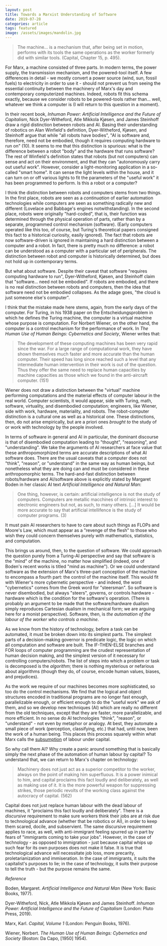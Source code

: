 ```yaml
---
layout: post
title: Towards a Marxist Understanding of Software
date: 2019-07-28
categories: article
tags: featured
image: /assets/images/mandolin.jpg
---
```


>The machine... is a mechanism that, after being set in motion, performs
>with its tools the same operations as the worker formerly did with
>similar tools. (Capital, Chapter 15, p. 495).

For Marx, a machine consisted of three parts. In modern terms, the power
supply, the transmission mechanism, and the powered-tool itself. A few
differences in detail - we mostly convert a power source (wind, sun, fossil
fuels) to electricity in order to use it - should not prevent us from
seeing the essential continuity between the machinery of Marx's day and
contemporary computerized machines. Indeed, robots fit this schema
exactly, because we consider robots to be powered-tools rather than...
well, whatever we think a computer is (I will return to this question in
a moment).

In their recent book, *Inhuman Power: Artificial Intelligence and the
Future of Capitalism*, Nick Dyer-Witheford, Atle Mikkola Kjøsen, and
James Steinhoff draw a rigid distinction between robots and AI. Basing
their understanding of robotics on Alan Winfield's definition,
Dyer-Witheford, Kjøsen, and Steinhoff argue that while "all robots have
bodies", "AI is software and, therefore, need not be embodied, though it
requires computing hardware to run on" (10). It seems to me that this
distinction is spurious: what is the difference between a robot "body"
and the hardware that runs software? The rest of Winfield's definition
states that robots (but not computers) can sense and act on their
environment, and that they can "autonomously carry out useful work".
However, consider a light-monitoring application in a so-called "smart
home". It can sense the light levels within the house, and it can turn
on or off various lights to fit the parameters of the "useful work" it
has been programmed to perform. Is this a robot or a computer?

I think the distinction between robots and computers stems from two
things. In the first place, robots are seen as a *continuation* of
earlier automation technologies while computers are seen as something
radically new and different (Lovelace and Babbage's engines
notwithstanding). In the second place, robots were originally
"hard-coded", that is, their function was determined through the
physical operation of parts, rather than by a separate, programmed
control mechanism (software). (Early computers operated like this too,
of course, but Turing's theoretical papers consigned this fact to a
historical curiosity, easily ignored). The fact that robots are now
software-driven is ignored in maintaining a hard distinction between a
computer and a robot. In fact, there is pretty much no difference: a
robot can be understood as a computer with a particular set of
peripherals. The distinction between robot and computer is historically
determined, but does not hold up in contemporary terms.

But what about software. Despite their caveat that software "requires
computing hardware to run", Dyer-Witheford, Kjøsen, and Steinhoff claim
that "software... need not be embodied". If robots are embodied, and
there is no real distinction between robots and computers, then the idea
that software need not be embodied collapses. As the adage goes, "the
cloud is just someone else's computer".

I think that the mistake made here stems, again, from the early days of
the computer. For Turing, in his 1938 paper on the Entscheidungsproblem
in which he defines the Turing machine, the computer is a virtual
machine whose purpose is computation. For Norbert Wiener, on the other
hand, the computer is a control mechanism for the performance of work.
In *The Human Use of Human Beings: Cybernetics and Society*, Wiener writes that:

>The development of these computing machines has been very rapid since
>the war. For a large range of computational work, they have shown
>themselves much faster and more accurate than the human computer. Their
>speed has long since reached such a level that any intermediate human
>intervention in their work is out of the question. Thus they offer the
>same need to replace human capacities by machine capacities as those
>which we found in the anti-aircraft computer. (151)

Wiener does not draw a distinction between the "virtual" machine
performing computations and the material effects of computer labour in
the real world. Computer scientists, it would appear, side with Turing,
math, software, virtuality, and disembodied computation; engineers, like Wiener,
side with work, hardware, materiality, and robots. The robot-computer
distinction is a cultural one as well as a historical one. These
distinctions, then, do not arise empirically, but are a priori ones
*brought to* the study of or work with technology by the people
involved.

In terms of software in general and AI in particular, the dominant
discourse is that of disembodied computation leading to "thought",
"reasoning", and "understanding". We take the arguments of AI
researchers at face value that these anthropomorphized terms are
accurate descriptions of what AI software does. There are the usual
caveats that a computer does not "think", "reason", or "understand" in
the same way as human beings, but nonetheless what they are doing can
and must be considered in these anthropomorphic terms. The hard-and-fast
distinction between robots/hardware and AI/software above is explicitly
stated by Margaret Boden in her classic AI text *Artificial Intelligence
and Natural Man*:

>One thing, however, is certain: artificial intelligence is not the
>study of computers. Computers are metallic macchines of intrinsic
>interest to electronic engineers but not, as such, to many others.
>[...] It would be more accurate to say that artificial intellifence is
>the study of computer programs. (3)

It must pain AI researchers to have to care about such things as FLOPs
and Moore's Law, which must appear as a "revenge of the flesh" to those
who wish they could concern themselves purely with mathematics,
statistics, and computation.

This brings us around, then, to the question of software. We could
approach the question purely from a Turing-AI perspective and say that
software is the "mind" of the machine, no matter how simplified (indeed,
one of Boden's recent works is titled "mind as machine"). Or we could
understand software as the extension of Marx's three-part conception of
the machine to encompass a fourth part: the control of the machine
itself. This would fit with Wiener's more cybernetic perspective - and
indeed, the word "cybernetics" comes from the Greek word for
"steersman". So software is never disembodied, but always "steers",
governs, or controls hardware - hardware which is the condition for
the software's operation. (There is probably an argument to be made that
the software/hardware dualism simply reproduces Cartesian dualism in
mechanical form; we are arguing here for a monist perspective).
Software, then, is *the automation of the labour of the worker who
controls a machine*.

As we know from the history of technology, before a task can be
automated, it must be broken down into its simplest parts. The simplest
parts of a decision-making governor is predicate logic, the logic on
which all computation and software are built. The IF-THEN-ELSE branches
and FOR loops of computer programming are the crudest representation of
human decision making, and the simplest version of it necessary for
controlling computers/robots. The list of steps into which a problem or
task is decomposed is the *algorithm*; there is nothing mysterious or
nefarious about algorithms (though they do, of course, encode human
values, biases, and prejudices).

As the work we require of our machines becomes more sophisticated, so
too do the control mechanisms. We find that the logical and object
structures encoded in traditional programs are no longer fast enough,
parallelizable enough, or efficient enough to do the "useful work" we
ask of them, and so we develop new techniques (AI) which are really no
different from the old techniques, except that they are faster, more
parallelizable, and more efficient. In no sense do AI technologies
"think", "reason", or "understand" - not even by metaphor or analogy. At
best, they automate a small piece of work (perception, classifying, etc.)
that had, until now, been the work of a human being. This places this
process squarely within what Marx calls the
[subsumption](https://journal.radicallibrarianship.org/index.php/journal/article/view/25) of labour under
capital.

So why call them AI? Why create a
panic around something that is basically simply the next phase of the
automation of human labour by capital? To understand that, we can return
to Marx's chapter on technology:

>Machinery does not just act as a superior competitor to the worker,
>always on the point of making him superfluous. It is a power inimical
>to him, and capital proclaims this fact loudly and deliberately, as
>well as making use of it. It is the more powerful weapon for
>suppressing strikes, those periodic revolts of the working class
>against the autocracy of capital. (562)

Capital does not just replace human labour with the dead labour of
machines, it "proclaims this fact loudly and deliberately". There is a
*discursive* requirement to make sure workers think their jobs are at
risk due to technological advance (whether that be robotics or AI), in
order to keep them scared, docile, and subservient. The same discursive
requirement applies to race, as well, with anti-immigrant feeling
spurred up in part by fears of "immigrants coming to take your jobs".
However, in the case of technology - as opposed to immigration - just
because capital whips up such fear for its own purposes does not make it
false. It is true that technological advance will necessitate job loss,
more precarity, proletarianization and immiseration. In the case of
immigrants, it suits the capitalist's purposes to lie; in the case of
technology, it suits their purpose to tell the truth - but the purpose
remains the same.

*Reference*

Boden, Margaret. *Artificial Intelligence and Natural Man* (New York:
Basic Books, 1977).

Dyer-Witheford, Nick, Atle Mikkola Kjøsen and James Steinhoff. *Inhuman
Power: Artificial Intelligence and the Future of Capitalism* (London:
Pluto Press, 2019).

Marx, Karl. *Capital, Volume 1* (London: Penguin Books, 1976).

Wiener, Norbert. *The Human Use of Human Beings: Cybernetics and
Society* (Boston: Da Capo, [1950] 1954).
